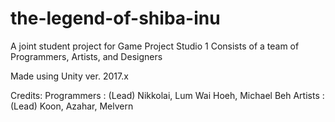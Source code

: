 # the-legend-of-shiba-inu

A joint student project for Game Project Studio 1
Consists of a team of Programmers, Artists, and Designers

Made using Unity ver. 2017.x

Credits:
Programmers : (Lead) Nikkolai, Lum Wai Hoeh, Michael Beh
Artists : (Lead) Koon, Azahar, Melvern
